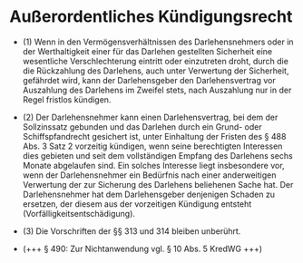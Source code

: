# Außerordentliches Kündigungsrecht

- (1) Wenn in den Vermögensverhältnissen des Darlehensnehmers oder in der Werthaltigkeit einer für das Darlehen gestellten Sicherheit eine wesentliche Verschlechterung eintritt oder einzutreten droht, durch die die Rückzahlung des Darlehens, auch unter Verwertung der Sicherheit, gefährdet wird, kann der Darlehensgeber den Darlehensvertrag vor Auszahlung des Darlehens im Zweifel stets, nach Auszahlung nur in der Regel fristlos kündigen.

- (2) Der Darlehensnehmer kann einen Darlehensvertrag, bei dem der Sollzinssatz gebunden und das Darlehen durch ein Grund- oder Schiffspfandrecht gesichert ist, unter Einhaltung der Fristen des § 488 Abs. 3 Satz 2 vorzeitig kündigen, wenn seine berechtigten Interessen dies gebieten und seit dem vollständigen Empfang des Darlehens sechs Monate abgelaufen sind. Ein solches Interesse liegt insbesondere vor, wenn der Darlehensnehmer ein Bedürfnis nach einer anderweitigen Verwertung der zur Sicherung des Darlehens beliehenen Sache hat. Der Darlehensnehmer hat dem Darlehensgeber denjenigen Schaden zu ersetzen, der diesem aus der vorzeitigen Kündigung entsteht (Vorfälligkeitsentschädigung).

- (3) Die Vorschriften der §§ 313 und 314 bleiben unberührt.

- (+++ § 490: Zur Nichtanwendung vgl. § 10 Abs. 5 KredWG +++)

